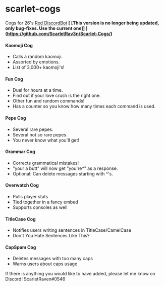 # scarlet-cogs
Cogs for 26's [Red DiscordBot](https://github.com/Twentysix26/Red-DiscordBot)
**[ [This version is no longer being updated, only bug-fixes. Use the current one]] ](https://github.com/ScarletRav3n/Scarlet-Cogs/)**

#### Kaomoji Cog
* Calls a random kaomoji.
* Assorted by emotions.
* List of 3,000+ kaomoji's!

#### Fun Cog
* Duel for hours at a time.
* Find out if your love crush is the right one.
* Other fun and random commands!
* Has a counter so you know how many times each command is used.

#### Pepe Cog
* Several rare pepes.
* Several not so rare pepes.
* You never know what you'll get!

#### Grammar Cog
* Corrects grammatical mistakes!
* "your a butt" will now get "you're*" as a response.
* Optional: Can delete messages starting with ^'s.

#### Overwatch Cog
* Pulls player stats
* Tied together in a fancy embed
* Supports consoles as well

#### TitleCase Cog
* Notifies users writing sentences in TitleCase/CamelCase
* Don't You Hate Sentences Like This?

#### CapSpam Cog
* Deletes messages with too many caps
* Warns users about caps usage

If there is anything you would like to have added, please let me know on Discord!
ScarletRaven#0546
